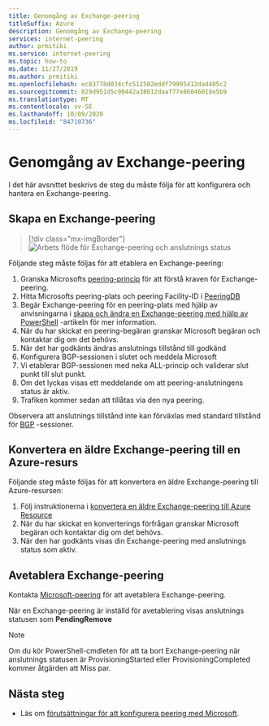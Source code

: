 ```yaml
---
title: Genomgång av Exchange-peering
titleSuffix: Azure
description: Genomgång av Exchange-peering
services: internet-peering
author: prmitiki
ms.service: internet-peering
ms.topic: how-to
ms.date: 11/27/2019
ms.author: prmitiki
ms.openlocfilehash: ec83778d034cfc512582eddf79995412dad405c2
ms.sourcegitcommit: 829d951d5c90442a38012daaf77e86046018e5b9
ms.translationtype: MT
ms.contentlocale: sv-SE
ms.lasthandoff: 10/09/2020
ms.locfileid: "84710736"
---
```

# <a name="exchange-peering-walkthrough"></a>Genomgång av Exchange-peering

I det här avsnittet beskrivs de steg du måste följa för att konfigurera och hantera en Exchange-peering.

## <a name="create-an-exchange-peering"></a>Skapa en Exchange-peering
> [!div class="mx-imgBorder"]
> ![Arbets flöde för Exchange-peering och anslutnings status](./media/exchange-peering.png)

Följande steg måste följas för att etablera en Exchange-peering:
1. Granska Microsofts [peering-princip](https://peering.azurewebsites.net/peering) för att förstå kraven för Exchange-peering.
1. Hitta Microsofts peering-plats och peering Facility-ID i [PeeringDB](https://www.peeringdb.com/net/694)
1. Begär Exchange-peering för en peering-plats med hjälp av anvisningarna i [skapa och ändra en Exchange-peering med hjälp av PowerShell](howto-exchange-powershell.md) -artikeln för mer information.
1. När du har skickat en peering-begäran granskar Microsoft begäran och kontaktar dig om det behövs.
1. När det har godkänts ändras anslutnings tillstånd till godkänd
1. Konfigurera BGP-sessionen i slutet och meddela Microsoft
1. Vi etablerar BGP-sessionen med neka ALL-princip och validerar slut punkt till slut punkt.
1. Om det lyckas visas ett meddelande om att peering-anslutningens status är aktiv.
1. Trafiken kommer sedan att tillåtas via den nya peering.

Observera att anslutnings tillstånd inte kan förväxlas med standard tillstånd för [BGP](https://en.wikipedia.org/wiki/Border_Gateway_Protocol) -sessioner.

## <a name="convert-a-legacy-exchange-peering-to-azure-resource"></a>Konvertera en äldre Exchange-peering till en Azure-resurs
Följande steg måste följas för att konvertera en äldre Exchange-peering till Azure-resursen:
1. Följ instruktionerna i [konvertera en äldre Exchange-peering till Azure Resource](howto-legacy-exchange-powershell.md)
1. När du har skickat en konverterings förfrågan granskar Microsoft begäran och kontaktar dig om det behövs.
1. När den har godkänts visas din Exchange-peering med anslutnings status som aktiv.

## <a name="deprovision-exchange-peering"></a>Avetablera Exchange-peering
Kontakta [Microsoft-peering](mailto:peering@microsoft.com) för att avetablera Exchange-peering.

När en Exchange-peering är inställd för avetablering visas anslutnings statusen som **PendingRemove**

> [!NOTE]
> Om du kör PowerShell-cmdleten för att ta bort Exchange-peering när anslutnings statusen är ProvisioningStarted eller ProvisioningCompleted kommer åtgärden att Miss par.

## <a name="next-steps"></a>Nästa steg

* Läs om [förutsättningar för att konfigurera peering med Microsoft](prerequisites.md).
